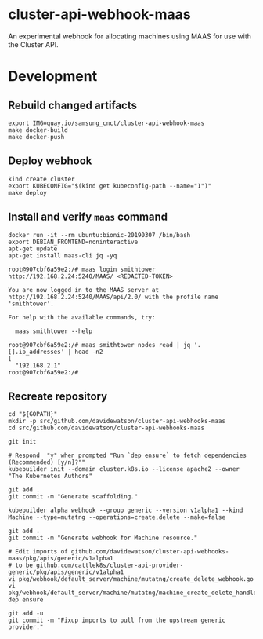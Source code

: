 # cluster-api-webhook-maas

An experimental webhook for allocating machines using MAAS for use with the Cluster API.

# Development

## Rebuild changed artifacts

```
export IMG=quay.io/samsung_cnct/cluster-api-webhook-maas
make docker-build
make docker-push
```

## Deploy webhook

```
kind create cluster
export KUBECONFIG="$(kind get kubeconfig-path --name="1")"
make deploy
```

## Install and verify `maas` command

```
docker run -it --rm ubuntu:bionic-20190307 /bin/bash
export DEBIAN_FRONTEND=noninteractive
apt-get update
apt-get install maas-cli jq -yq
```

```
root@907cbf6a59e2:/# maas login smithtower http://192.168.2.24:5240/MAAS/ <REDACTED-TOKEN>

You are now logged in to the MAAS server at
http://192.168.2.24:5240/MAAS/api/2.0/ with the profile name
'smithtower'.

For help with the available commands, try:

  maas smithtower --help

root@907cbf6a59e2:/# maas smithtower nodes read | jq '.[].ip_addresses' | head -n2
[
  "192.168.2.1"
root@907cbf6a59e2:/#
```

## Recreate repository

```
cd "${GOPATH}" 
mkdir -p src/github.com/davidewatson/cluster-api-webhooks-maas
cd src/github.com/davidewatson/cluster-api-webhooks-maas

git init
```

```
# Respond  "y" when prompted "Run `dep ensure` to fetch dependencies (Recommended) [y/n]?""
kubebuilder init --domain cluster.k8s.io --license apache2 --owner "The Kubernetes Authors"

git add .
git commit -m "Generate scaffolding."
```

```
kubebuilder alpha webhook --group generic --version v1alpha1 --kind Machine --type=mutatng --operations=create,delete --make=false

git add .
git commit -m "Generate webhook for Machine resource."
```

```
# Edit imports of github.com/davidewatson/cluster-api-webhooks-maas/pkg/apis/generic/v1alpha1
# to be github.com/cattlek8s/cluster-api-provider-generic/pkg/apis/generic/v1alpha1
vi pkg/webhook/default_server/machine/mutatng/create_delete_webhook.go
vi pkg/webhook/default_server/machine/mutatng/machine_create_delete_handler.go 
dep ensure

git add -u
git commit -m "Fixup imports to pull from the upstream generic provider."
```


